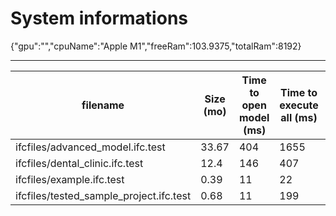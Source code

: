 # System informations 
 {"gpu":"","cpuName":"Apple M1","freeRam":103.9375,"totalRam":8192}
 _________ 
| filename | Size (mo) | Time to open model (ms) | Time to execute all (ms) | Total ifc entities | Total meshes | Total geometries | total errors |
|-------|-------|-------|-------|-------|-------|-------|-------|
| ifcfiles/advanced_model.ifc.test | 33.67 | 404 | 1655 | 594374 | 6401 | 14120 | 0 |
 ifcfiles/dental_clinic.ifc.test | 12.4 | 146 | 407 | 209259 | 2586 | 2626 | 0 |
 ifcfiles/example.ifc.test | 0.39 | 11 | 22 | 6487 | 115 | 119 | 0 |
 ifcfiles/tested_sample_project.ifc.test | 0.68 | 11 | 199 | 14119 | 93 | 98 | 0 |
